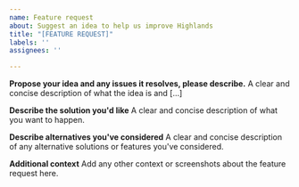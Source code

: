 ```yaml
---
name: Feature request
about: Suggest an idea to help us improve Highlands
title: "[FEATURE REQUEST]"
labels: ''
assignees: ''

---
```


**Propose your idea and any issues it resolves, please describe.**
A clear and concise description of what the idea is and [...]

**Describe the solution you'd like**
A clear and concise description of what you want to happen.

**Describe alternatives you've considered**
A clear and concise description of any alternative solutions or features you've considered.

**Additional context**
Add any other context or screenshots about the feature request here.
